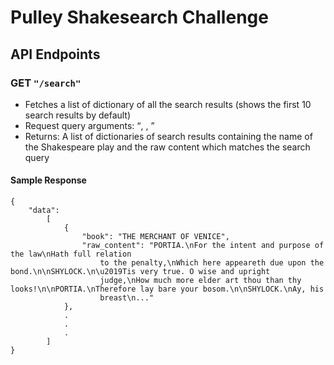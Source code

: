 # Pulley Shakesearch Challenge

## API Endpoints

### GET ```"/search"```

- Fetches a list of dictionary of all the search results (shows the first 10 search results by default)
- Request query arguments: <q>, <start>, <size>
- Returns: A list of dictionaries of search results containing the name of the Shakespeare play and the raw content which matches the search query

#### Sample Response

```
{
    "data":
        [
            {
                "book": "THE MERCHANT OF VENICE",
                "raw_content": "PORTIA.\nFor the intent and purpose of the law\nHath full relation
                    to the penalty,\nWhich here appeareth due upon the bond.\n\nSHYLOCK.\n\u2019Tis very true. O wise and upright
                    judge,\nHow much more elder art thou than thy looks!\n\nPORTIA.\nTherefore lay bare your bosom.\n\nSHYLOCK.\nAy, his
                    breast\n..."
            },
            .
            .
            .
        ]
}
```